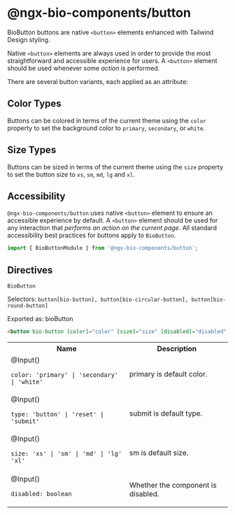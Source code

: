 # @ngx-bio-components/button

BioButton buttons are native `<button>` elements enhanced with Tailwind Design styling.

Native `<button>` elements are always used in order to provide the most straightforward and accessible experience for users. A `<button>` element should be used whenever some _action_ is performed.

There are several button variants, each applied as an attribute:

## Color Types

Buttons can be colored in terms of the current theme using the `color` property to set the background color to `primary`, `secondary`, or `white`.

## Size Types

Buttons can be sized in terms of the current theme using the `size` property to set the button size to `xs`, `sm`, `md`, `lg` and `xl`.

## Accessibility

`@ngx-bio-components/button` uses native `<button>` element to ensure an accessible experience by default. A `<button>` element should be used for any interaction that _performs an action on the current page_. All standard accessibility best practices for buttons apply to `BioButton`.

```typescript
import { BioButtonModule } from '@ngx-bio-components/button';
```

## Directives

`BioButton`

Selectors: `button[bio-button], button[bio-circular-button], button[bio-round-button]`

Exported as: bioButton

```html
<button bio-button [color]="color" [size]="size" [disabled]="disabled" [type]="type">Button</button>
```

<table>
    <tbody>
<tr>
      <th>Name</th>
      <th>Description</th>
    </tr>
<tr>
  <td>
<div>
@Input()
</div>
<p><code>color: 'primary' | 'secondary' | 'white'</code></p>
  </td>
  <td><p>primary is default color.</p>
</td>
</tr>
<tr>
  <td>
<div>
@Input()
</div>
<p><code>type: 'button' | 'reset' | 'submit'</code></p>
  </td>
  <td><p>submit is default type.</p>
</td>
</tr>
<tr>
  <td>
<div>
@Input()
</div>
<p><code>size: 'xs' | 'sm' | 'md' | 'lg' 'xl'</code></p>
  </td>
  <td><p>sm is default size.</p>
</td>
</tr>
<tr>
  <td>
<div>
          @Input()</div><p>
      <code>disabled: boolean</code>
    </p>
  </td>
  <td><p>Whether the component is disabled.</p>
</td>
</tr>
  </tbody></table>
